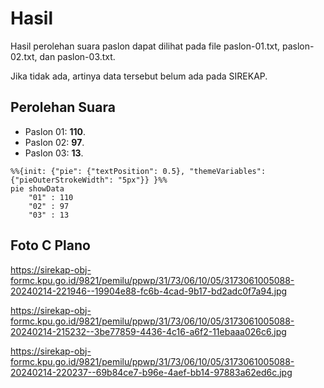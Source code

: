 # Hasil

Hasil perolehan suara paslon dapat dilihat pada file paslon-01.txt, paslon-02.txt, dan paslon-03.txt.

Jika tidak ada, artinya data tersebut belum ada pada SIREKAP.

## Perolehan Suara

 * Paslon 01: **110**.
 * Paslon 02: **97**.
 * Paslon 03: **13**.

```mermaid
%%{init: {"pie": {"textPosition": 0.5}, "themeVariables": {"pieOuterStrokeWidth": "5px"}} }%%
pie showData
    "01" : 110
    "02" : 97
    "03" : 13
```
## Foto C Plano

https://sirekap-obj-formc.kpu.go.id/9821/pemilu/ppwp/31/73/06/10/05/3173061005088-20240214-221946--19904e88-fc6b-4cad-9b17-bd2adc0f7a94.jpg

https://sirekap-obj-formc.kpu.go.id/9821/pemilu/ppwp/31/73/06/10/05/3173061005088-20240214-215232--3be77859-4436-4c16-a6f2-11ebaaa026c6.jpg

https://sirekap-obj-formc.kpu.go.id/9821/pemilu/ppwp/31/73/06/10/05/3173061005088-20240214-220237--69b84ce7-b96e-4aef-bb14-97883a62ed6c.jpg
